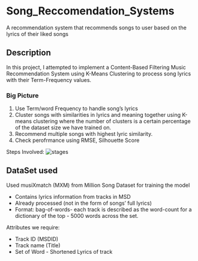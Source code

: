 # Song_Reccomendation_Systems
A recommendation system that recommends songs to user based on the lyrics of their liked songs

## Description

In this project, I attempted to implement a Content-Based Filtering Music Recommendation System using K-Means Clustering to process song lyrics with their Term-Frequency values. 

### Big Picture
1. Use Term/word Frequency to handle song’s lyrics
2. Cluster songs with similarities in lyrics and meaning together using K-means clustering where the number of clusters is a certain percentage of the dataset size we have trained on.
3. Recommend multiple songs with highest lyric similarity.
4. Check perofrmance using RMSE, Silhouette Score



Steps Involved:
![stages](https://github.com/AineshAdvani/Song_Reccomendation_Systems/assets/42750392/a8e7c9a7-3147-4baa-9da1-6754918391e4)


## DataSet used
Used musiXmatch (MXM) from Million Song Dataset for training the model
- Contains lyrics information from tracks in MSD
- Already processed (not in the form of songs’ full lyrics)
- Format: bag-of-words- each track is described as the word-count for a dictionary of the top - 5000 words across the set.

Attributes we require:
- Track ID (MSDID)
- Track name (Title) 
- Set of Word - Shortened Lyrics of track




